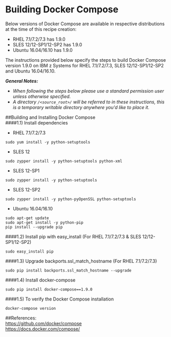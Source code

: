 <!---PACKAGE:Docker Compose--->
<!---DISTRO:RHEL 7.x:1.9--->
<!---DISTRO:SLES 12.x:1.9--->
<!---DISTRO:Ubuntu 16.x:Distro, 1.9--->

# Building Docker Compose  
Below versions of Docker Compose are available in respective distributions at the time of this recipe creation:   
*	RHEL 7.1/7.2/7.3 has 1.9.0  
*	SLES 12/12-SP1/12-SP2 has 1.9.0  
*	Ubuntu 16.04/16.10 has 1.9.0  

The instructions provided below specify the steps to build Docker Compose version  1.9.0 on IBM z Systems for 
RHEL 7.1/7.2/7.3, SLES 12/12-SP1/12-SP2 and Ubuntu 16.04/16.10.  

_**General Notes:**_   
* _When following the steps below please use a standard permission user unless otherwise specified._
* _A directory `/<source_root>/` will be referred to in these instructions, this is a temporary writable directory anywhere you'd like to place it._

##Building and Installing Docker Compose    
####1.1) Install dependencies  

*	RHEL 7.1/7.2/7.3  
```
sudo yum install -y python-setuptools
```
*	SLES 12
```
sudo zypper install -y python-setuptools python-xml
```
*	SLES 12-SP1 
```
sudo zypper install -y python-setuptools
```
*	SLES 12-SP2 
```
sudo zypper install -y python-pyOpenSSL python-setuptools
```
*	Ubuntu 16.04/16.10 
```
sudo apt-get update
sudo apt-get install -y python-pip
pip install --upgrade pip
```
	
####1.2) Install pip with easy_install (For RHEL 7.1/7.2/7.3 & SLES 12/12-SP1/12-SP2)
```
sudo easy_install pip
```
   
####1.3) Upgrade backports.ssl_match_hostname (For RHEL 7.1/7.2/7.3)
```
sudo pip install backports.ssl_match_hostname --upgrade
```
####1.4) Install docker-compose	
```
sudo pip install docker-compose==1.9.0
```
		
####1.5) To verify the Docker Compose installation
```
docker-compose version
```
        
##References:  
  https://github.com/docker/compose  
  https://docs.docker.com/compose/